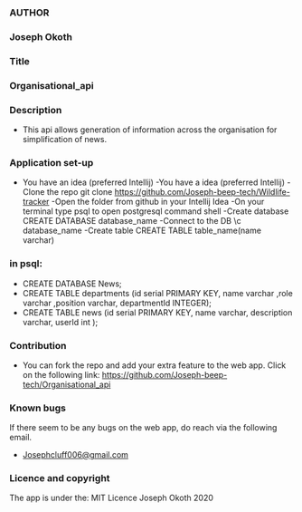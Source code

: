 ### **AUTHOR**
### **Joseph Okoth**

### **Title**

### **Organisational_api**

### **Description**

* This api allows generation of information across the organisation for simplification of news.

### **Application set-up**

* You have an idea (preferred Intellij) -You have a idea (preferred Intellij) -Clone the repo git clone https://github.com/Joseph-beep-tech/Wildlife-tracker -Open the folder from github in your Intellij Idea -On your terminal type psql to open postgresql command shell -Create database CREATE DATABASE database_name -Connect to the DB \c database_name -Create table CREATE TABLE table_name(name varchar)

### **in psql:**

* CREATE DATABASE News;
* CREATE TABLE departments (id serial PRIMARY KEY, name varchar ,role varchar ,position varchar, departmentId INTEGER);
* CREATE TABLE news (id serial PRIMARY KEY, name varchar, description varchar, userId int );

### **Contribution**
* You can fork the repo and add your extra feature to the web app.
Click on the following link:
https://github.com/Joseph-beep-tech/Organisational_api

### **Known bugs**
If there seem to be any bugs on the web app, do reach via the following email.
* Josephcluff006@gmail.com

### **Licence and copyright**
The app is under the: MIT Licence Joseph Okoth 2020 

